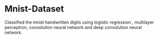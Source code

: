 # Mnist-Dataset
Classified the mnist handwritten digits using logistic regression , multilayer perceptron, convolution neural network and deep convolution neural network.
